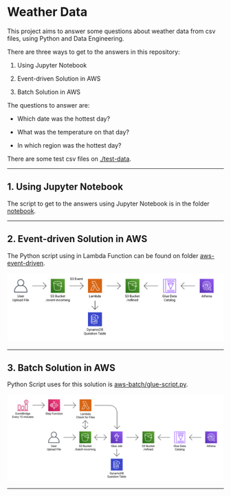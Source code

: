 # Weather Data

This project aims to answer some questions about weather data from csv files, using Python and Data Engineering.

There are three ways to get to the answers in this repository:

1. Using Jupyter Notebook

2. Event-driven Solution in AWS

3. Batch Solution in AWS

The questions to answer are:

- Which date was the hottest day?

- What was the temperature on that day?

- In which region was the hottest day?

There are some test csv files on [./test-data](test-data).



___

## 1. Using Jupyter Notebook

The script to get to the answers using Jupyter Notebook is in the folder [notebook](notebook/weather-with-pandas.ipynb).

___

## 2. Event-driven Solution in AWS

The Python script using in Lambda Function can be found on folder [aws-event-driven](aws-event-driven).

![AWS Diagram Event-Driven](aws-event-driven/aws-diagram-event-driven.png)

___

## 3. Batch Solution in AWS

Python Script uses for this solution is [aws-batch/glue-script.py](aws-batch/glue-script.py).

![AWS Diagram Batch](aws-batch/aws-diagram-batch.png)

___

